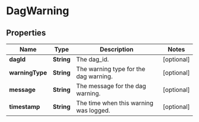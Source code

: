 # DagWarning

## Properties
| Name            | Type       | Description                            | Notes      |
|-----------------|------------|----------------------------------------|------------|
| **dagId**       | **String** | The dag_id.                            | [optional] |
| **warningType** | **String** | The warning type for the dag warning.  | [optional] |
| **message**     | **String** | The message for the dag warning.       | [optional] |
| **timestamp**   | **String** | The time when this warning was logged. | [optional] |
